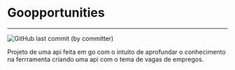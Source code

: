 # Goopportunities

---
![GitHub last commit (by committer)](https://img.shields.io/github/last-commit/Lyarkh/goopportunities)


Projeto de uma api feita em go com o intuito de aprofundar o conhecimento na ferrramenta criando uma api com o tema de vagas de empregos.